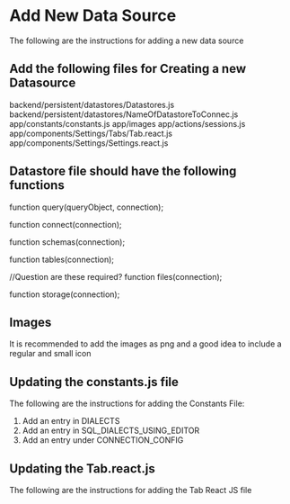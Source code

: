 # Add New Data Source

The following are the instructions for adding a new data source 

## Add the following files for Creating a new Datasource

backend/persistent/datastores/Datastores.js
backend/persistent/datastores/NameOfDatastoreToConnec.js
app/constants/constants.js
app/images
app/actions/sessions.js
app/components/Settings/Tabs/Tab.react.js
app/components/Settings/Settings.react.js

## Datastore file should have the following functions

function query(queryObject, connection); 

function connect(connection);

function schemas(connection);

function tables(connection);

//Question are these required?
function files(connection);

function storage(connection); 

## Images
It is recommended to add the images as png and a good idea to include a regular and small icon

## Updating the constants.js file
The following are the instructions for adding the Constants File:
1. Add an entry in DIALECTS
2. Add an entry in SQL_DIALECTS_USING_EDITOR
3. Add an entry under CONNECTION_CONFIG


## Updating the Tab.react.js 
The following are the instructions for adding the Tab React JS file